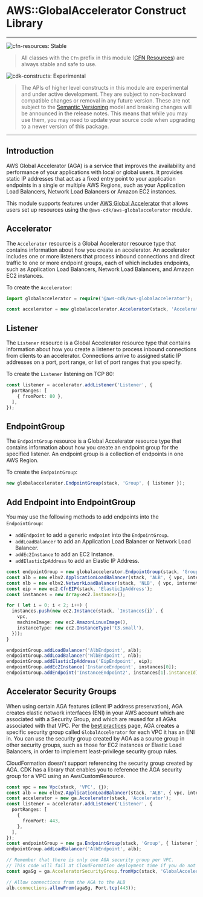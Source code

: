 # AWS::GlobalAccelerator Construct Library
<!--BEGIN STABILITY BANNER-->

---

![cfn-resources: Stable](https://img.shields.io/badge/cfn--resources-stable-success.svg?style=for-the-badge)

> All classes with the `Cfn` prefix in this module ([CFN Resources]) are always stable and safe to use.
>
> [CFN Resources]: https://docs.aws.amazon.com/cdk/latest/guide/constructs.html#constructs_lib

![cdk-constructs: Experimental](https://img.shields.io/badge/cdk--constructs-experimental-important.svg?style=for-the-badge)

> The APIs of higher level constructs in this module are experimental and under active development.
> They are subject to non-backward compatible changes or removal in any future version. These are
> not subject to the [Semantic Versioning](https://semver.org/) model and breaking changes will be
> announced in the release notes. This means that while you may use them, you may need to update
> your source code when upgrading to a newer version of this package.

---

<!--END STABILITY BANNER-->

## Introduction

AWS Global Accelerator (AGA) is a service that improves the availability and performance of your applications with local or global users. It provides static IP addresses that act as a fixed entry point to your application endpoints in a single or multiple AWS Regions, such as your Application Load Balancers, Network Load Balancers or Amazon EC2 instances.

This module supports features under [AWS Global Accelerator](https://docs.aws.amazon.com/AWSCloudFormation/latest/UserGuide/AWS_GlobalAccelerator.html) that allows users set up resources using the `@aws-cdk/aws-globalaccelerator` module.

## Accelerator

The `Accelerator` resource is a Global Accelerator resource type that contains information about how you create an accelerator. An accelerator includes one or more listeners that process inbound connections and direct traffic to one or more endpoint groups, each of which includes endpoints, such as Application Load Balancers, Network Load Balancers, and Amazon EC2 instances.

To create the `Accelerator`:

```ts
import globalaccelerator = require('@aws-cdk/aws-globalaccelerator');

const accelerator = new globalaccelerator.Accelerator(stack, 'Accelerator');
```

## Listener

The `Listener` resource is a Global Accelerator resource type that contains information about how you create a listener to process inbound connections from clients to an accelerator. Connections arrive to assigned static IP addresses on a port, port range, or list of port ranges that you specify.

To create the `Listener` listening on TCP 80:

```ts
const listener = accelerator.addListener('Listener', {
  portRanges: [
    { fromPort: 80 },
  ],
});
```

## EndpointGroup

The `EndpointGroup` resource is a Global Accelerator resource type that contains information about how you create an endpoint group for the specified listener. An endpoint group is a collection of endpoints in one AWS Region.

To create the `EndpointGroup`:

```ts
new globalaccelerator.EndpointGroup(stack, 'Group', { listener });
```

## Add Endpoint into EndpointGroup

You may use the following methods to add endpoints into the `EndpointGroup`:

- `addEndpoint` to add a generic `endpoint` into the `EndpointGroup`.
- `addLoadBalancer` to add an Application Load Balancer or Network Load Balancer.
- `addEc2Instance` to add an EC2 Instance.
- `addElasticIpAddress` to add an Elastic IP Address.

```ts
const endpointGroup = new globalaccelerator.EndpointGroup(stack, 'Group', { listener });
const alb = new elbv2.ApplicationLoadBalancer(stack, 'ALB', { vpc, internetFacing: true  });
const nlb = new elbv2.NetworkLoadBalancer(stack, 'NLB', { vpc, internetFacing: true });
const eip = new ec2.CfnEIP(stack, 'ElasticIpAddress');
const instances = new Array<ec2.Instance>();

for ( let i = 0; i < 2; i++) {
  instances.push(new ec2.Instance(stack, `Instance${i}`, {
    vpc,
    machineImage: new ec2.AmazonLinuxImage(),
    instanceType: new ec2.InstanceType('t3.small'),
  }));
}

endpointGroup.addLoadBalancer('AlbEndpoint', alb);
endpointGroup.addLoadBalancer('NlbEndpoint', nlb);
endpointGroup.addElasticIpAddress('EipEndpoint', eip);
endpointGroup.addEc2Instance('InstanceEndpoint', instances[0]);
endpointGroup.addEndpoint('InstanceEndpoint2', instances[1].instanceId);
```

## Accelerator Security Groups

When using certain AGA features (client IP address preservation), AGA creates elastic network interfaces (ENI) in your AWS account which are
associated with a Security Group, and which are reused for all AGAs associated with that VPC. Per the
[best practices](https://docs.aws.amazon.com/global-accelerator/latest/dg/best-practices-aga.html) page, AGA creates a specific security group
called `GlobalAccelerator` for each VPC it has an ENI in. You can use the security group created by AGA as a source group in other security
groups, such as those for EC2 instances or Elastic Load Balancers, in order to implement least-privilege security group rules.

CloudFormation doesn't support referencing the security group created by AGA. CDK has a library that enables you to reference the AGA security group
for a VPC using an AwsCustomResource.

```ts
const vpc = new Vpc(stack, 'VPC', {});
const alb = new elbv2.ApplicationLoadBalancer(stack, 'ALB', { vpc, internetFacing: false  });
const accelerator = new ga.Accelerator(stack, 'Accelerator');
const listener = accelerator.addListener('Listener', {
  portRanges: [
    {
      fromPort: 443,
    },
  ],
});
const endpointGroup = new ga.EndpointGroup(stack, 'Group', { listener });
endpointGroup.addLoadBalancer('AlbEndpoint', alb);

// Remember that there is only one AGA security group per VPC.
// This code will fail at CloudFormation deployment time if you do not have an AGA
const agaSg = ga.AcceleratorSecurityGroup.fromVpc(stack, 'GlobalAcceleratorSG', vpc);

// Allow connections from the AGA to the ALB
alb.connections.allowFrom(agaSg, Port.tcp(443));
```
